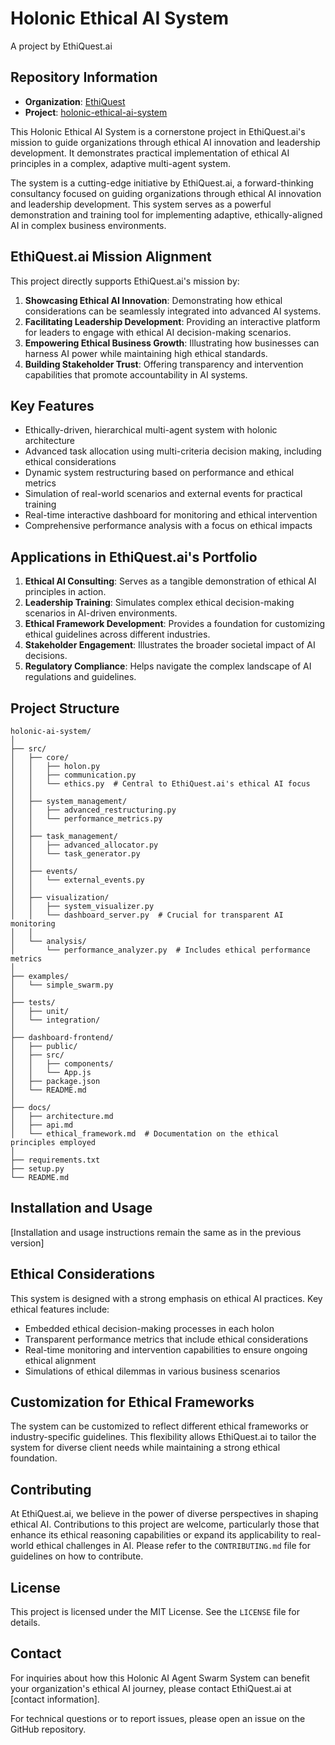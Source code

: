 
# Holonic Ethical AI System

A project by EthiQuest.ai

## Repository Information

- **Organization**: [EthiQuest](https://github.com/EthiQuest)
- **Project**: [holonic-ethical-ai-system](https://github.com/EthiQuest/holonic-ethical-ai-system)

This Holonic Ethical AI System is a cornerstone project in EthiQuest.ai's mission to guide organizations through ethical AI innovation and leadership development. It demonstrates practical implementation of ethical AI principles in a complex, adaptive multi-agent system.

The system is a cutting-edge initiative by EthiQuest.ai, a forward-thinking consultancy focused on guiding organizations through ethical AI innovation and leadership development. This system serves as a powerful demonstration and training tool for implementing adaptive, ethically-aligned AI in complex business environments.

## EthiQuest.ai Mission Alignment

This project directly supports EthiQuest.ai's mission by:

1. **Showcasing Ethical AI Innovation**: Demonstrating how ethical considerations can be seamlessly integrated into advanced AI systems.
2. **Facilitating Leadership Development**: Providing an interactive platform for leaders to engage with ethical AI decision-making scenarios.
3. **Empowering Ethical Business Growth**: Illustrating how businesses can harness AI power while maintaining high ethical standards.
4. **Building Stakeholder Trust**: Offering transparency and intervention capabilities that promote accountability in AI systems.

## Key Features

- Ethically-driven, hierarchical multi-agent system with holonic architecture
- Advanced task allocation using multi-criteria decision making, including ethical considerations
- Dynamic system restructuring based on performance and ethical metrics
- Simulation of real-world scenarios and external events for practical training
- Real-time interactive dashboard for monitoring and ethical intervention
- Comprehensive performance analysis with a focus on ethical impacts

## Applications in EthiQuest.ai's Portfolio

1. **Ethical AI Consulting**: Serves as a tangible demonstration of ethical AI principles in action.
2. **Leadership Training**: Simulates complex ethical decision-making scenarios in AI-driven environments.
3. **Ethical Framework Development**: Provides a foundation for customizing ethical guidelines across different industries.
4. **Stakeholder Engagement**: Illustrates the broader societal impact of AI decisions.
5. **Regulatory Compliance**: Helps navigate the complex landscape of AI regulations and guidelines.

## Project Structure

```
holonic-ai-system/
│
├── src/
│   ├── core/
│   │   ├── holon.py
│   │   ├── communication.py
│   │   └── ethics.py  # Central to EthiQuest.ai's ethical AI focus
│   │
│   ├── system_management/
│   │   ├── advanced_restructuring.py
│   │   └── performance_metrics.py
│   │
│   ├── task_management/
│   │   ├── advanced_allocator.py
│   │   └── task_generator.py
│   │
│   ├── events/
│   │   └── external_events.py
│   │
│   ├── visualization/
│   │   ├── system_visualizer.py
│   │   └── dashboard_server.py  # Crucial for transparent AI monitoring
│   │
│   └── analysis/
│       └── performance_analyzer.py  # Includes ethical performance metrics
│
├── examples/
│   └── simple_swarm.py
│
├── tests/
│   ├── unit/
│   └── integration/
│
├── dashboard-frontend/
│   ├── public/
│   ├── src/
│   │   ├── components/
│   │   └── App.js
│   ├── package.json
│   └── README.md
│
├── docs/
│   ├── architecture.md
│   ├── api.md
│   └── ethical_framework.md  # Documentation on the ethical principles employed
│
├── requirements.txt
├── setup.py
└── README.md
```

## Installation and Usage

[Installation and usage instructions remain the same as in the previous version]

## Ethical Considerations

This system is designed with a strong emphasis on ethical AI practices. Key ethical features include:

- Embedded ethical decision-making processes in each holon
- Transparent performance metrics that include ethical considerations
- Real-time monitoring and intervention capabilities to ensure ongoing ethical alignment
- Simulations of ethical dilemmas in various business scenarios

## Customization for Ethical Frameworks

The system can be customized to reflect different ethical frameworks or industry-specific guidelines. This flexibility allows EthiQuest.ai to tailor the system for diverse client needs while maintaining a strong ethical foundation.

## Contributing

At EthiQuest.ai, we believe in the power of diverse perspectives in shaping ethical AI. Contributions to this project are welcome, particularly those that enhance its ethical reasoning capabilities or expand its applicability to real-world ethical challenges in AI. Please refer to the `CONTRIBUTING.md` file for guidelines on how to contribute.

## License

This project is licensed under the MIT License. See the `LICENSE` file for details.

## Contact

For inquiries about how this Holonic AI Agent Swarm System can benefit your organization's ethical AI journey, please contact EthiQuest.ai at [contact information].

For technical questions or to report issues, please open an issue on the GitHub repository.
